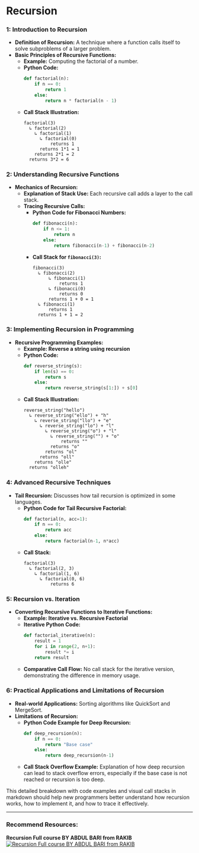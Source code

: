 # Recursion

### 1: Introduction to Recursion
- **Definition of Recursion:** A technique where a function calls itself to solve subproblems of a larger problem.
- **Basic Principles of Recursive Functions:**
  - **Example:** Computing the factorial of a number.
  - **Python Code:**
    ```python
    def factorial(n):
        if n == 0:
            return 1
        else:
            return n * factorial(n - 1)
    ```
  - **Call Stack Illustration:**
    ```
    factorial(3)
      ↳ factorial(2)
        ↳ factorial(1)
          ↳ factorial(0)
              returns 1
          returns 1*1 = 1
        returns 2*1 = 2
      returns 3*2 = 6
    ```

### 2: Understanding Recursive Functions
- **Mechanics of Recursion:**
  - **Explanation of Stack Use:** Each recursive call adds a layer to the call stack.
  - **Tracing Recursive Calls:**
    - **Python Code for Fibonacci Numbers:**
      ```python
      def fibonacci(n):
          if n <= 1:
              return n
          else:
              return fibonacci(n-1) + fibonacci(n-2)
      ```
    - **Call Stack for `fibonacci(3)`:**
      ```
      fibonacci(3)
        ↳ fibonacci(2)
            ↳ fibonacci(1)
                returns 1
            ↳ fibonacci(0)
                returns 0
            returns 1 + 0 = 1
        ↳ fibonacci(1)
            returns 1
        returns 1 + 1 = 2
      ```

### 3: Implementing Recursion in Programming
- **Recursive Programming Examples:**
  - **Example: Reverse a string using recursion**
  - **Python Code:**
    ```python
    def reverse_string(s):
        if len(s) == 0:
            return s
        else:
            return reverse_string(s[1:]) + s[0]
    ```
  - **Call Stack Illustration:**
    ```
    reverse_string("hello")
      ↳ reverse_string("ello") + "h"
        ↳ reverse_string("llo") + "e"
          ↳ reverse_string("lo") + "l"
            ↳ reverse_string("o") + "l"
              ↳ reverse_string("") + "o"
                  returns ""
              returns "o"
            returns "ol"
          returns "oll"
        returns "olle"
      returns "olleh"
    ```

### 4: Advanced Recursive Techniques
- **Tail Recursion:** Discusses how tail recursion is optimized in some languages.
  - **Python Code for Tail Recursive Factorial:**
    ```python
    def factorial(n, acc=1):
        if n == 0:
            return acc
        else:
            return factorial(n-1, n*acc)
    ```
  - **Call Stack:**
    ```
    factorial(3)
      ↳ factorial(2, 3)
        ↳ factorial(1, 6)
          ↳ factorial(0, 6)
              returns 6
    ```

### 5: Recursion vs. Iteration
- **Converting Recursive Functions to Iterative Functions:**
  - **Example: Iterative vs. Recursive Factorial**
  - **Iterative Python Code:**
    ```python
    def factorial_iterative(n):
        result = 1
        for i in range(2, n+1):
            result *= i
        return result
    ```
  - **Comparative Call Flow:** No call stack for the iterative version, demonstrating the difference in memory usage.

### 6: Practical Applications and Limitations of Recursion
- **Real-world Applications:** Sorting algorithms like QuickSort and MergeSort.
- **Limitations of Recursion:**
  - **Python Code Example for Deep Recursion:**
    ```python
    def deep_recursion(n):
        if n == 0:
            return "Base case"
        else:
            return deep_recursion(n-1)
    ```
  - **Call Stack Overflow Example:** Explanation of how deep recursion can lead to stack overflow errors, especially if the base case is not reached or recursion is too deep.

This detailed breakdown with code examples and visual call stacks in markdown should help new programmers better understand how recursion works, how to implement it, and how to trace it effectively.

-----

### Recommend Resources:
**Recursion Full course BY ABDUL BARI from RAKIB**
[![Recursion Full course BY ABDUL BARI from RAKIB](https://img.youtube.com/vi/ETiZpSajasI/maxresdefault.jpg)](https://youtu.be/ETiZpSajasI)

